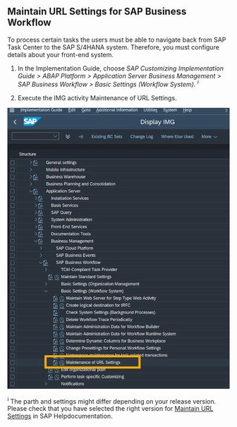 ## Maintain URL Settings for SAP Business Workflow

To process certain tasks the users must be able to navigate back from SAP Task Center to the SAP S/4HANA system. Therefore, you must configure details about your front-end system.

1. In the Implementation Guide, choose *SAP Customizing Implementation Guide > ABAP Platform > Application Server  Business Management > SAP Business Workflow > Basic Settings (Workflow System). <sup>i</sup>*

2. Execute the IMG activity Maintenance of URL Settings.

![IMG Maintain URL](images/s4h-img-maintenance-url-settings.png)

<sup>i</sup> The parth and settings might differ depending on your release version. Please check that you have selected the right version for [Maintain URL Settings](https://help.sap.com/docs/SAP_S4HANA_ON-PREMISE/0f18dddf28764f5b807ecd80549044cc/bb442e2c95ca4aad8285b214265b2ef0.html?version=2021.002) in SAP Helpdocumentation.
